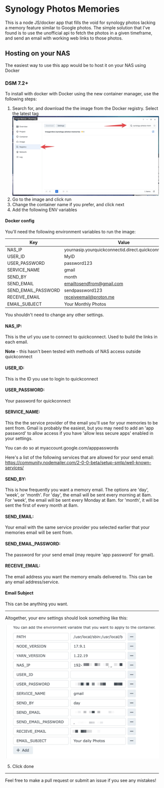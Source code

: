 # Synology Photos Memories

This is a node JS/docker app that fills the void for synology photos lacking a memory feature similar to Google photos. The simple solution that I've found is to use the unofficial api to fetch the photos in a given timeframe, and send an email with working web links to those photos.

## Hosting on your NAS

The easiest way to use this app would be to host it on your NAS using Docker

### DSM 7.2+

To install with docker with Docker using the new container manager, use the following steps:

1. Search for, and download the the image from the Docker registry. Select the latest tag
   ![Download the image from the docker registry](./images/step1.jpeg)
2. Go to the image and click run
3. Change the container name if you prefer, and click next
4. Add the following ENV variables

#### Docker config

You'll need the following environment variables to run the image:

| Key                 | Value                                                    |
| ------------------- | -------------------------------------------------------- |
| NAS_IP              | yournasip.yourquickconnectid.direct.quickconnect.to:5001 |
| USER_ID             | MyID                                                     |
| USER_PASSWORD       | password123                                              |
| SERVICE_NAME        | gmail                                                    |
| SEND_BY             | month                                                    |
| SEND_EMAIL          | emailtosendfrom@gmail.com                                |
| SEND_EMAIL_PASSWORD | sendpassword123                                          |
| RECEIVE_EMAIL       | receiveemail@proton.me                                   |
| EMAIL_SUBJECT       | Your Monthly Photos                                      |

You shouldn't need to change any other settings.

#### NAS_IP:

This is the url you use to connect to quickconnect. Used to build the links in each email.

**Note** - this hasn't been tested with methods of NAS access outside quickconnect

#### USER_ID:

This is the ID you use to login to quickconnect

#### USER_PASSWORD:

Your password for quickconnect

#### SERVICE_NAME:

This the the service provider of the email you'll use for your memories to be sent from. Gmail is probably the easiest, but you may need to add an 'app password' to allow access if you have 'allow less secure apps' enabled in your settings.

You can do so at myaccount.google.com/apppasswords

Here's a list of the following services that are allowed for your send email: https://community.nodemailer.com/2-0-0-beta/setup-smtp/well-known-services/

#### SEND_BY:

This is how frequently you want a memory email. The options are 'day', 'week', or 'month'. For 'day', the email will be sent every morning at 8am. For 'week', the email will be sent every Monday at 8am. for 'month', it will be sent the first of every month at 8am.

#### SEND_EMAIL:

Your email with the same service provider you selected earlier that your memories email will be sent from.

#### SEND_EMAIL_PASSWORD:

The password for your send email (may require 'app password' for gmail).

#### RECEIVE_EMAIL:

The email address you want the memory emails delivered to. This can be any email address/service.

#### Email Subject

This can be anything you want.

---

Altogether, your env settings should look something like this:

![ENV settings](./images/env.jpeg)

5. Click done

---

Feel free to make a pull request or submit an issue if you see any mistakes!
